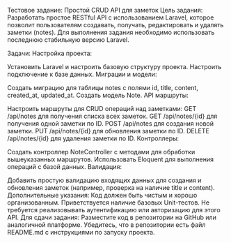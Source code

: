 Тестовое задание: Простой CRUD API для заметок
Цель задания:
Разработать простое RESTful API с использованием Laravel, которое позволит пользователям создавать, получать, редактировать и удалять заметки (notes). Для выполнения задания необходимо использовать последнюю стабильную версию Laravel.

Задачи:
Настройка проекта:

Установить Laravel и настроить базовую структуру проекта.
Настроить подключение к базе данных.
Миграции и модели:

Создать миграцию для таблицы notes с полями id, title, content, created_at, updated_at.
Создать модель Note.
API маршруты:

Настроить маршруты для CRUD операций над заметками:
GET /api/notes для получения списка всех заметок.
GET /api/notes/{id} для получения одной заметки по ID.
POST /api/notes для создания новой заметки.
PUT /api/notes/{id} для обновления заметки по ID.
DELETE /api/notes/{id} для удаления заметки по ID.
Контроллеры:

Создать контроллер NoteController с методами для обработки вышеуказанных маршрутов.
Использовать Eloquent для выполнения операций с базой данных.
Валидация:

Добавить простую валидацию входящих данных для создания и обновления заметок (например, проверка на наличие title и content).
Дополнительные указания:
Код должен быть чистым и хорошо организованным.
Приветствуется наличие базовых Unit-тестов.
Не требуется реализовывать аутентификацию или авторизацию для этого API.
Для сдачи задания:
Разместите код в репозитории на GitHub или аналогичной платформе.
Убедитесь, что в репозитории есть файл README.md с инструкциями по запуску проекта.